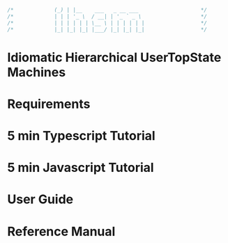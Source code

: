 ```ts
/*             (_) | |__    ___   _ __ ___                    */ 
/*             | | | '_ \  / __| | '_ ` _ \                   */
/*             | | | | | | \__ \ | | | | | |                  */
/*             |_| |_| |_| |___/ |_| |_| |_|                  */
```

# Idiomatic Hierarchical UserTopState Machines

# Requirements

# 5 min Typescript Tutorial

# 5 min Javascript Tutorial

# User Guide

# Reference Manual




